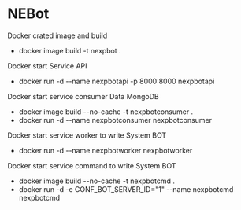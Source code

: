 # NEBot

Docker crated image and build

- docker image build -t nexpbot .

Docker start Service API

- docker run -d --name nexpbotapi -p 8000:8000 nexpbotapi

Docker start service consumer Data MongoDB

- docker image build --no-cache -t nexpbotconsumer .
- docker run -d --name nexpbotconsumer nexpbotconsumer

Docker start service worker to write System BOT

- docker run -d --name nexpbotworker nexpbotworker

Docker start service command to write System BOT

- docker image build --no-cache -t nexpbotcmd .
- docker run -d -e CONF_BOT_SERVER_ID="1" --name nexpbotcmd nexpbotcmd
